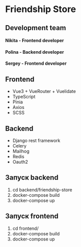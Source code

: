 # Friendship Store

## Development team

#### Nikita - Frontend developer

#### Polina - Backend developer

#### Sergey - Frontend developer

## Frontend

- Vue3 + VueRouter + Vuelidate
- TypeScript
- Pinia
- Axios
- SCSS

## Backend

- Django rest framework
- Celery
- Mailhog
- Redis
- Oauth2

## Запуск backend

1. cd backend/friendship-store
2. docker-compose build
3. docker-compose up

## Запуск frontend

1. cd frontend/
2. docker-compose build
3. docker-compose up
